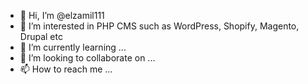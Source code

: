 - 👋 Hi, I’m @elzamil111
- 👀 I’m interested in PHP CMS such as WordPress, Shopify, Magento, Drupal etc
- 🌱 I’m currently learning ...
- 💞️ I’m looking to collaborate on ...
- 📫 How to reach me ...

<!---
elzamil111/elzamil111 is a ✨ special ✨ repository because its `README.md` (this file) appears on your GitHub profile.
You can click the Preview link to take a look at your changes.
--->
